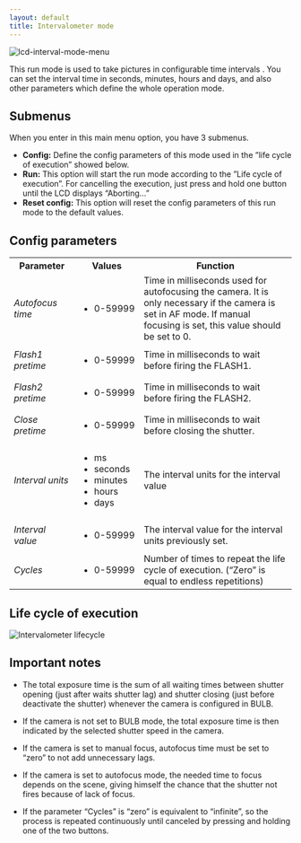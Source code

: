 ```yaml
---
layout: default
title: Intervalometer mode
---
```

![](../../../assets/images/lcd-interval-mode-menu.jpg "lcd-interval-mode-menu")

This run mode is used to take pictures in configurable time intervals . You can set the interval time in seconds, minutes, hours and days, and also other parameters which define the whole operation mode.

## Submenus

When you enter in this main menu option, you have 3 submenus.

-   **Config:** Define the config parameters of this mode used in the ”life cycle of execution” showed below.
-   **Run:** This option will start the run mode according to the ”Life cycle of execution”. For cancelling the execution, just press and hold one button until the LCD displays “Aborting…”
-   **Reset config:** This option will reset the config parameters of this run mode to the default values.

## Config parameters

<table>
<tbody>
<tr>
<th style="width: 100px; "><strong>Parameter</strong></th>
<th style="width: 100px; "><strong>Values</strong></th>
<th><strong>Function</strong></th>
</tr>
<tr>
<td><em>Autofocus time</em></td>
<td>
<ul>
<li>0-59999</li>
</ul>
</td>
<td>Time in milliseconds used for autofocusing the camera. It is only necessary if the camera is set in AF mode. If manual focusing is set, this value should be set to 0.</td>
</tr>
<tr>
<td><em>Flash1 pretime</em></td>
<td>
<ul>
<li>0-59999</li>
</ul>
</td>
<td>Time in milliseconds to wait before firing the FLASH1.</td>
</tr>
<tr>
<td><em>Flash2 pretime</em></td>
<td>
<ul>
<li>0-59999</li>
</ul>
</td>
<td>Time in milliseconds to wait before firing the FLASH2.</td>
</tr>
<tr>
<td><em>Close pretime</em></td>
<td>
<ul>
<li>0-59999</li>
</ul>
</td>
<td>Time in milliseconds to wait before closing the shutter.</td>
</tr>
<tr>
<td><em>Interval units</em></td>
<td>
<ul>
<li>ms</li>
<li>seconds</li>
<li>minutes</li>
<li>hours</li>
<li>days</li>
</ul>
</td>
<td>The interval units for the interval value</td>
</tr>
<tr>
<td><em>Interval value</em></td>
<td>
<ul>
<li>0-59999</li>
</ul>
</td>
<td>The interval value for the interval units previously set.</td>
</tr>
<tr>
<td><em>Cycles</em></td>
<td>
<ul>
<li>0-59999</li>
</ul>
</td>
<td>Number of times to repeat the life cycle of execution. (“Zero” is equal to endless repetitions)</td>
</tr>
</tbody>
</table>

## Life cycle of execution

![](../../../assets/images/en-intervalometer-lifecycle.jpg "Intervalometer lifecycle")

## Important notes

-   The total exposure time is the sum of all waiting times between shutter opening (just after waits shutter lag) and shutter closing (just before deactivate the shutter) whenever the camera is configured in BULB.

-   If the camera is not set to BULB mode, the total exposure time is then indicated by the selected shutter speed in the camera.

-   If the camera is set to manual focus, autofocus time must be set to “zero” to not add unnecessary lags.

-   If the camera is set to autofocus mode, the needed time to focus depends on the scene, giving himself the chance that the shutter not fires because of lack of focus.

-   If the parameter “Cycles” is “zero” is equivalent to “infinite”, so the process is repeated continuously until canceled by pressing and holding one of the two buttons.
